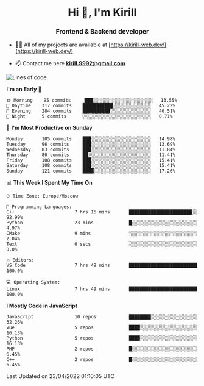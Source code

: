 <h1 align="center">Hi 👋, I'm Kirill</h1>
<h3 align="center">Frontend & Backend developer</h3>

- 👨‍💻 All of my projects are available at [https://kirill-web.dev/](https://kirill-web.dev/)

- 📫 Contact me here **kirill.9992@gmail.com**











<!--START_SECTION:waka-->
![Lines of code](https://img.shields.io/badge/From%20Hello%20World%20I%27ve%20Written-477%20Thousand%20lines%20of%20code-blue)

**I'm an Early 🐤** 

```text
🌞 Morning    95 commits     ███░░░░░░░░░░░░░░░░░░░░░░   13.55% 
🌆 Daytime    317 commits    ███████████░░░░░░░░░░░░░░   45.22% 
🌃 Evening    284 commits    ██████████░░░░░░░░░░░░░░░   40.51% 
🌙 Night      5 commits      ░░░░░░░░░░░░░░░░░░░░░░░░░   0.71%

```
📅 **I'm Most Productive on Sunday** 

```text
Monday       105 commits    ███░░░░░░░░░░░░░░░░░░░░░░   14.98% 
Tuesday      96 commits     ███░░░░░░░░░░░░░░░░░░░░░░   13.69% 
Wednesday    83 commits     ███░░░░░░░░░░░░░░░░░░░░░░   11.84% 
Thursday     80 commits     ██░░░░░░░░░░░░░░░░░░░░░░░   11.41% 
Friday       108 commits    ███░░░░░░░░░░░░░░░░░░░░░░   15.41% 
Saturday     108 commits    ███░░░░░░░░░░░░░░░░░░░░░░   15.41% 
Sunday       121 commits    ████░░░░░░░░░░░░░░░░░░░░░   17.26%

```


📊 **This Week I Spent My Time On** 

```text
⌚︎ Time Zone: Europe/Moscow

💬 Programming Languages: 
C++                      7 hrs 16 mins       ███████████████████████░░   92.99% 
Python                   23 mins             █░░░░░░░░░░░░░░░░░░░░░░░░   4.97% 
CMake                    9 mins              ░░░░░░░░░░░░░░░░░░░░░░░░░   2.04% 
Text                     0 secs              ░░░░░░░░░░░░░░░░░░░░░░░░░   0.0%

🔥 Editors: 
VS Code                  7 hrs 49 mins       █████████████████████████   100.0%

💻 Operating System: 
Linux                    7 hrs 49 mins       █████████████████████████   100.0%

```

**I Mostly Code in JavaScript** 

```text
JavaScript               10 repos            ████████░░░░░░░░░░░░░░░░░   32.26% 
Vue                      5 repos             ████░░░░░░░░░░░░░░░░░░░░░   16.13% 
Python                   5 repos             ████░░░░░░░░░░░░░░░░░░░░░   16.13% 
PHP                      2 repos             █░░░░░░░░░░░░░░░░░░░░░░░░   6.45% 
C++                      2 repos             █░░░░░░░░░░░░░░░░░░░░░░░░   6.45%

```



 Last Updated on 23/04/2022 01:10:05 UTC
<!--END_SECTION:waka-->
